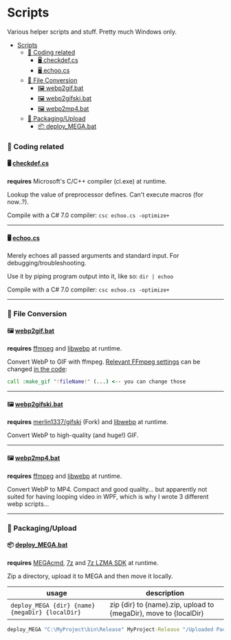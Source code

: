 # Scripts
Various helper scripts and stuff. Pretty much Windows only.

- [Scripts](#scripts)
    - [📂 Coding related](#-coding-related)
      - [🖥️ checkdef.cs](#️-checkdefcs)
      - [🖥️ echoo.cs](#️-echoocs)
    - [📂 File Conversion](#-file-conversion)
      - [🖼️ webp2gif.bat](#️-webp2gifbat)
      - [🖼️ webp2gifski.bat](#️-webp2gifskibat)
      - [🖼️ webp2mp4.bat](#️-webp2mp4bat)
    - [📂 Packaging/Upload](#-packagingupload)
      - [📦 deploy_MEGA.bat](#-deploy_megabat)

### 📂 Coding related

#### 🖥️ [checkdef.cs](checkdef.cs)
**requires** Microsoft's C/C++ compiler (cl.exe) at runtime.

Lookup the value of preprocessor defines. Can't execute macros (for now..?).

Compile with a C# 7.0 compiler: `csc echoo.cs -optimize+`

---

#### 🖥️ [echoo.cs](echoo.cs)

Merely echoes all passed arguments and standard input. For debugging/troubleshooting.

Use it by piping program output into it, like so: `dir | echoo`

Compile with a C# 7.0 compiler: `csc echoo.cs -optimize+`

---

### 📂 File Conversion

#### 🖼️ [webp2gif.bat](webp2gif.bat)
**requires** [ffmpeg](https://www.ffmpeg.org/) and [libwebp](https://developers.google.com/speed/webp/download) at runtime.

Convert WebP to GIF with ffmpeg.
[Relevant FFmpeg settings](http://ffmpeg.org/ffmpeg-filters.html#palettegen-1) can be changed [in the code](https://github.com/lakatosm/Scripts/blob/00379cfaa01be333a91acfb84b6a09320824b4ff/webp2gif.bat#L37):
```bat
call :make_gif "!fileName!" (...) <-- you can change those
```

---

#### 🖼️ [webp2gifski.bat](webp2gifski.bat)
**requires** [merlin1337/gifski](https://github.com/merlin1337/gifski) (Fork) and [libwebp](https://developers.google.com/speed/webp/download) at runtime.

Convert WebP to high-quality (and huge!) GIF.

---

#### 🖼️ [webp2mp4.bat](webp2mp4.bat)
**requires** [ffmpeg](https://www.ffmpeg.org/) and [libwebp](https://developers.google.com/speed/webp/download) at runtime.

Convert WebP to MP4. Compact and good quality... but apparently not suited for having looping video in WPF, which is why I wrote 3 different webp scripts...

---

### 📂 Packaging/Upload

#### 📦 [deploy_MEGA.bat](deploy_MEGA.bat)
**requires** [MEGAcmd](https://mega.nz/cmd), [7z](https://7-zip.org/) and [7z LZMA SDK](https://7-zip.org/sdk.html) at runtime.

Zip a directory, upload it to MEGA and then move it locally.

| usage                                           | description                                                      |
| ----------------------------------------------- | ---------------------------------------------------------------- |
| `deploy_MEGA {dir} {name} {megaDir} {localDir}` | zip {dir} to {name}.zip, upload to {megaDir}, move to {localDir} |
```bat
deploy_MEGA "C:\MyProject\bin\Release" MyProject-Release "/Uploaded Packages" "D:\Local Packages"
```